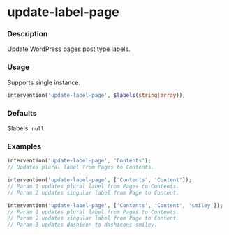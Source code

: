 # update-label-page

### Description
Update WordPress pages post type labels.

### Usage
Supports single instance.
```php
intervention('update-label-page', $labels(string|array));
```

### Defaults
$labels: `null`

### Examples
```php
intervention('update-label-page', 'Contents');
// Updates plural label from Pages to Contents.

intervention('update-label-page', ['Contents', 'Content']);
// Param 1 updates plural label from Pages to Contents.
// Param 2 updates singular label from Page to Content.

intervention('update-label-page', ['Contents', 'Content', 'smiley']);
// Param 1 updates plural label from Pages to Contents.
// Param 2 updates singular label from Page to Content.
// Param 3 updates dashicon to dashicons-smiley.
```
